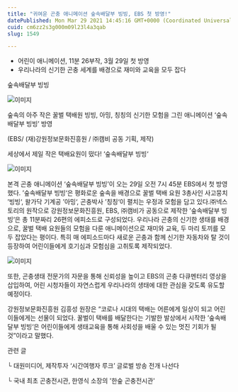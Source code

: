 ```yaml
---
title: "귀여운 곤충 애니메이션 숲속배달부 빙빙, EBS 첫 방영!"
datePublished: Mon Mar 29 2021 14:45:16 GMT+0000 (Coordinated Universal Time)
cuid: cm6zz2s3g000m09l23l4a3qab
slug: 1549

---
```



- 어린이 애니메이션, 11분 26부작, 3월 29일 첫 방영
- 우리나라의 신기한 곤충 세계를 배경으로 재미와 교육을 모두 잡다

숲속배달부 빙빙

![이미지](https://cdn.hashnode.com/res/hashnode/image/upload/v1739247530655/e61ba2be-8150-48a5-beae-7520343cee2a.jpeg)

숲속의 아주 작은 꿀벌 택배원 빙빙, 아밍, 칭칭의 신기한 모험을 그린 애니메이션 ‘숲속배달부 빙빙’ 방영

(EBS/ (재)강원정보문화진흥원 / ㈜캠비 공동 기획, 제작)

세상에서 제일 작은 택배요원이 떴다! ‘숲속배달부 빙빙‘

![이미지](https://cdn.hashnode.com/res/hashnode/image/upload/v1739247533108/2c4ddc65-42f3-4c97-9c83-848246e672cc.jpeg)

본격 곤충 애니메이션 ‘숲속배달부 빙빙’이 오는 29일 오전 7시 45분 EBS에서 첫 방영했다. ’숲속배달부 빙빙‘은 평화로운 숲속을 배경으로 꿀벌 택배 요원 3총사인 사고뭉치 ’빙빙‘, 왈가닥 기계공 ’아밍‘, 곤충박사 ’칭칭‘이 펼치는 우정과 모험을 담고 있다.㈜넥스토리의 원작으로 강원정보문화진흥원, EBS, ㈜캠비가 공동으로 제작한 ’숲속배달부 빙빙‘은 총 11분짜리 26편의 에피소드로 구성되었다. 우리나라 곤충의 신기한 생태를 배경으로, 꿀벌 택배 요원들의 모험을 다룬 애니메이션으로 재미와 교육, 두 마리 토끼를 모두 잡았다는 평이다. 특히 매 에피소드마다 새로운 곤충과 함께 신기한 자동차와 탈 것이 등장하여 어린이들에게 호기심과 모험심을 고취토록 제작되었다.

![이미지](https://cdn.hashnode.com/res/hashnode/image/upload/v1739247535137/9bc39abf-5224-4918-b467-9e5d9564bb8f.jpeg)

또한, 곤충생태 전문가의 자문을 통해 신뢰성을 높이고 EBS의 곤충 다큐멘터리 영상을 삽입하여, 어린 시청자들이 자연스럽게 우리나라의 생태에 대한 관심을 갖도록 유도할 예정이다.

강원정보문화진흥원 김흥성 원장은 “코로나 시대의 택배는 어른에게 일상이 되고 어린이들에게는 선물이 되었다. 꿀벌이 택배를 배달한다는 기발한 발상에서 시작한 ’숲속배달부 빙빙‘은 어린이들에게 생태교육을 통해 사회성을 배울 수 있는 멋진 기회가 될 것”이라고 말했다.

관련 글

└ 대원미디어, 제작투자 ‘시간여행자 루크’ 글로벌 방송 전개 나선다

└ 국내 최초 곤충전시관, 한영식 소장의 '한숲 곤충전시관'